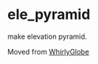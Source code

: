 # ele_pyramid

make elevation pyramid.

Moved from [WhirlyGlobe](https://github.com/mousebird/WhirlyGlobe)
